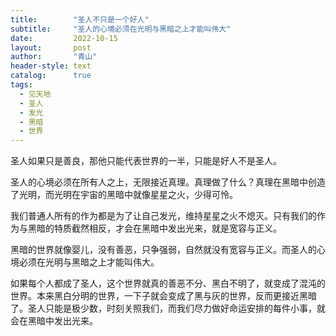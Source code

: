 ```yaml
---
title:        "圣人不只是一个好人"
subtitle:     "圣人的心境必须在光明与黑暗之上才能叫伟大"
date:         2022-10-15
layout:       post
author:       "青山"
header-style: text
catalog:      true
tags:
  - 见天地
  - 圣人
  - 发光
  - 黑暗
  - 世界
---
```


圣人如果只是善良，那他只能代表世界的一半，只能是好人不是圣人。

圣人的心境必须在所有人之上，无限接近真理。真理做了什么？真理在黑暗中创造了光明，而光明在宇宙的黑暗中就像星星之火，少得可怜。

我们普通人所有的作为都是为了让自己发光，维持星星之火不熄灭。只有我们的作为与黑暗的特质截然相反，才会在黑暗中发出光来，就是宽容与正义。

黑暗的世界就像婴儿，没有善恶，只争强弱，自然就没有宽容与正义。而圣人的心境必须在光明与黑暗之上才能叫伟大。

如果每个人都成了圣人，这个世界就真的善恶不分、黑白不明了，就变成了混沌的世界。本来黑白分明的世界，一下子就会变成了黑与灰的世界，反而更接近黑暗了。圣人只能是极少数，时刻关照我们，而我们尽力做好命运安排的每件小事，就会在黑暗中发出光来。